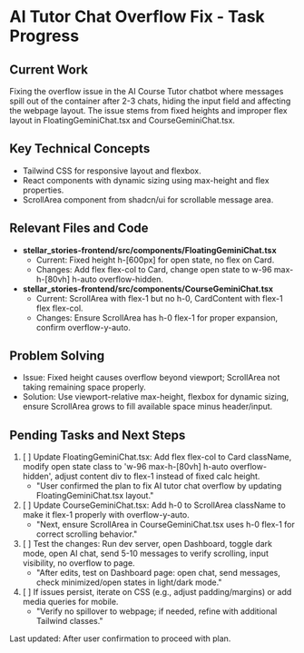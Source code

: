 # AI Tutor Chat Overflow Fix - Task Progress

## Current Work
Fixing the overflow issue in the AI Course Tutor chatbot where messages spill out of the container after 2-3 chats, hiding the input field and affecting the webpage layout. The issue stems from fixed heights and improper flex layout in FloatingGeminiChat.tsx and CourseGeminiChat.tsx.

## Key Technical Concepts
- Tailwind CSS for responsive layout and flexbox.
- React components with dynamic sizing using max-height and flex properties.
- ScrollArea component from shadcn/ui for scrollable message area.

## Relevant Files and Code
- **stellar_stories-frontend/src/components/FloatingGeminiChat.tsx**
  - Current: Fixed height h-[600px] for open state, no flex on Card.
  - Changes: Add flex flex-col to Card, change open state to w-96 max-h-[80vh] h-auto overflow-hidden.
- **stellar_stories-frontend/src/components/CourseGeminiChat.tsx**
  - Current: ScrollArea with flex-1 but no h-0, CardContent with flex-1 flex flex-col.
  - Changes: Ensure ScrollArea has h-0 flex-1 for proper expansion, confirm overflow-y-auto.

## Problem Solving
- Issue: Fixed height causes overflow beyond viewport; ScrollArea not taking remaining space properly.
- Solution: Use viewport-relative max-height, flexbox for dynamic sizing, ensure ScrollArea grows to fill available space minus header/input.

## Pending Tasks and Next Steps
1. [ ] Update FloatingGeminiChat.tsx: Add flex flex-col to Card className, modify open state class to 'w-96 max-h-[80vh] h-auto overflow-hidden', adjust content div to flex-1 instead of fixed calc height.
   - "User confirmed the plan to fix AI tutor chat overflow by updating FloatingGeminiChat.tsx layout."
2. [ ] Update CourseGeminiChat.tsx: Add h-0 to ScrollArea className to make it flex-1 properly with overflow-y-auto.
   - "Next, ensure ScrollArea in CourseGeminiChat.tsx uses h-0 flex-1 for correct scrolling behavior."
3. [ ] Test the changes: Run dev server, open Dashboard, toggle dark mode, open AI chat, send 5-10 messages to verify scrolling, input visibility, no overflow to page.
   - "After edits, test on Dashboard page: open chat, send messages, check minimized/open states in light/dark mode."
4. [ ] If issues persist, iterate on CSS (e.g., adjust padding/margins) or add media queries for mobile.
   - "Verify no spillover to webpage; if needed, refine with additional Tailwind classes."

Last updated: After user confirmation to proceed with plan.
